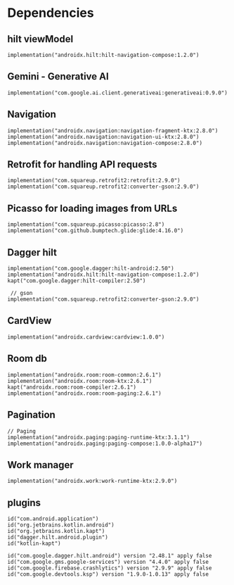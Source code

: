 # Dependencies

##   hilt viewModel
    implementation("androidx.hilt:hilt-navigation-compose:1.2.0")

##   Gemini - Generative AI
    implementation("com.google.ai.client.generativeai:generativeai:0.9.0")

##    Navigation
    implementation("androidx.navigation:navigation-fragment-ktx:2.8.0")
    implementation("androidx.navigation:navigation-ui-ktx:2.8.0")
    implementation("androidx.navigation:navigation-compose:2.8.0")

##    Retrofit for handling API requests
    implementation("com.squareup.retrofit2:retrofit:2.9.0")
    implementation("com.squareup.retrofit2:converter-gson:2.9.0")

##   Picasso for loading images from URLs
    implementation("com.squareup.picasso:picasso:2.8")
    implementation("com.github.bumptech.glide:glide:4.16.0")

##   Dagger hilt
    implementation("com.google.dagger:hilt-android:2.50")
    implementation("androidx.hilt:hilt-navigation-compose:1.2.0")
    kapt("com.google.dagger:hilt-compiler:2.50")

     // gson
    implementation("com.squareup.retrofit2:converter-gson:2.9.0")

##   CardView
    implementation("androidx.cardview:cardview:1.0.0")

##   Room db
    implementation("androidx.room:room-common:2.6.1")
    implementation("androidx.room:room-ktx:2.6.1")
    kapt("androidx.room:room-compiler:2.6.1")
    implementation("androidx.room:room-paging:2.6.1")

## Pagination
    // Paging
    implementation("androidx.paging:paging-runtime-ktx:3.1.1")
    implementation("androidx.paging:paging-compose:1.0.0-alpha17")
    

##   Work manager
    implementation("androidx.work:work-runtime-ktx:2.9.0")


##  plugins
 
    id("com.android.application")
    id("org.jetbrains.kotlin.android")
    id("org.jetbrains.kotlin.kapt")
    id("dagger.hilt.android.plugin")
    id("kotlin-kapt")

    id("com.google.dagger.hilt.android") version "2.48.1" apply false
    id("com.google.gms.google-services") version "4.4.0" apply false
    id("com.google.firebase.crashlytics") version "2.9.9" apply false
    id("com.google.devtools.ksp") version "1.9.0-1.0.13" apply false
